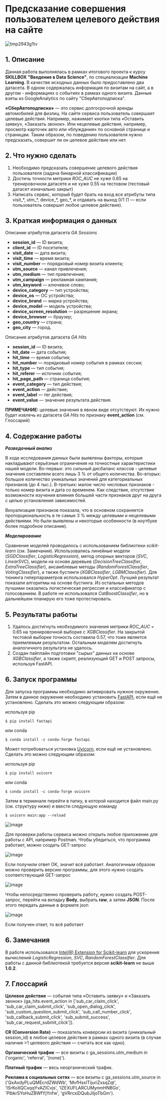 # Предсказание совершения пользователем целевого действия на сайте

![tmp2943g1tv](https://user-images.githubusercontent.com/103372805/202800560-5b020e5d-5e22-4ea9-a05e-e40ca3fc2aa0.svg)

## 1. Описание
Данная работа выполнялась в рамках итогового проекта к курсу **SKILLBOX** **"Введение в Data Science"**, по специализации **Machine Learning**. В качестве исходных данных было предоставлено два датасета. В одном содержалась информация по визитам на сайт, а в другом - информациях о 
событиях в рамках одного визита. Данные взяты из GoogleAnalytics по сайту "СберАвтоподписка".

**«СберАвтоподписка»** — это сервис долгосрочной аренды автомобилей для физлиц.
На сайте сервиса пользователь совершает целевые действия. Например, нажимает кнопки типа «Оставить заявку», «Заказать звонок». Или нецелевые действия, например, 
просмотр карточек авто или «блуждания» по основной странице и страницам. Таким образом, по поведению пользователя нужно предсказать, совершит ли он 
целевое действие или нет. 

## 2. Что нужно сделать
1. Необходимо предсказать совершение целевого действия пользователя (задача бинарной классификации)
2. Достичь точности метрики _ROC_AUC_ не хуже 0.65 на тренировочном датасете и не хуже 0.55 на тестовом (тестовый датасет изначально закрыт)
3. Написать сервис, который будет брать на вход все атрибуты типа visit_\*, utm_\*, device_\*, geo_\*, и отдавать на выход 0/1 (1 — если пользователь совершит любое целевое действие).

## 3. Краткая информация о данных
Описание атрибутов датасета _GA Sessions_
- **session_id** — ID визита;
- **client_id** — ID посетителя;
- **visit_date** — дата визита;
- **visit_time** — время визита;
- **visit_number** — порядковый номер визита клиента;
- **utm_source** — канал привлечения;
- **utm_medium** — тип привлечения;
- **utm_campaign** — рекламная кампания;
- **utm_keyword** — ключевое слово;
- **device_category** — тип устройства;
- **device_os** — ОС устройства;
- **device_brand** — марка устройства;
- **device_model** — модель устройства;
- **device_screen_resolution** — разрешение экрана;
- **device_browser** — браузер;
- **geo_country** — страна;
- **geo_city** — город.

Описание атрибутов датасета _GA Hits_
- **session_id** — ID визита;
- **hit_date** — дата события;
- **hit_time** — время события;
- **hit_number** — порядковый номер события в рамках сессии;
- **hit_type** — тип события;
- **hit_referer** — источник события;
- **hit_page_path** — страница события;
- **event_category** — тип действия;
- **event_action** — действие;
- **event_label** — тег действия;
- **event_value** — значение результата действия.

**ПРИМЕЧАНИЕ:** целевые значения в явном виде отсутствуют. Их нужно будет извлечь из датасета _GA Hits_ по признаку **event_action** (см. Глоссарий)

## 4. Содержание работы
**_Разведочный анализ_**

В ходе исследования данных были выявлены факторы, которые накладывают серьёзные ограничения на точностные характеристики нашей модели. Во-первых: это сильный дисбаланс классов - целевые значения составляли всего лишь 3 % от общего количества. Во-вторых: большое количество уникальных значений для категориальных признаков (до 4 тыс.). В-третьих: малое число числовых признаков - только номер визита и дата со временем. Как следствие, отсутствие возможности изучения влияния большей части признаков друг на друга с целью установления зависимостей. 

Визуализация признаков показала, что в основном сохраняется пропорциональность в те самые 3 % между целевыми и нецелевыми действиями. Но были выявлены и некоторые особенности (в ноутбуке более подробное описание).

**_Моделирование_**

Сравнение моделей проводилось с использованием библиотеки _scikit-learn_ (см. Замечания). Использовались линейные модели (_SGDClassifier_, _LogisticRegression_), метод опорных векторов (_SVC_, _LinearSVC_), модели на основе деревьев (_DecisionTreeClassifier_, _ExtraTreeClassifier_), ансамблевые методы (_RandomForestClassifier_, _VotingClassifier_), а также бустинги (_XGBClassifier_, _LGBMClassifier_). Для тюнинга гиперпараметров использовался _HyperOpt_. Лучший результат показали алгоритмы на основе бустинга. Из остальных методов лучшими оказались логистическая регрессия и классификатор с голосованием. В работе не использовался _CatBoostClassifier_, но в дальнейшем планирую его тоже протестировать.

## 5. Результаты работы
1. Удалось достигнуть необходимого значения метрики _ROC_AUC_ = 0.65 на тренировочной выборке с _XGBClassifier_. На закрытой тестовой выборке точность составила 0.57, что тоже является приемлемым результатом. Остальным моделям достигнуть аналогичного результата не удалось.
2. Создан пайплайн подготовки "сырых" данных на основе _XGBClassifier_, а также скрипт, реализующий GET и POST запросы, используя FastAPI. 

## 6. Запуск программы
Для запуска программы необходимо активировать нужное окружение. Затем в данное окружение необходимо установить [FastAPI](https://github.com/tiangolo/fastapi), если ещё не установлено.
Сделать это можно следующим образом:

используя pip
```
$ pip install fastapi
```

или conda
```
$ conda install -c conda-forge fastapi
```

Может потребоваться установка [Uvicorn](https://www.uvicorn.org/), если ещё не установлено.
Сделать это можно следующим образом:

используя pip
```
$ pip install uvicorn
```

или conda
```
$ conda install -c conda-forge uvicorn
```

Затем в терминале перейти в папку, в которой находится файл main.py (см. структуру ниже) и ввести следующую команду
```
$ uvicorn main:app --reload
```
![image](https://user-images.githubusercontent.com/103372805/201987248-9914026c-d06e-46d0-80fe-37492458d2a3.png)

Для проверки работы сервиса можно открыть любое приложение для работы с API, например Postman. Чтобы убедиться, что программа работает, можно создать
GET-запрос

![image](https://user-images.githubusercontent.com/103372805/202774666-94f337cc-e953-4de3-944f-cfd2be04ce9b.png)

Если получили ответ OK, значит всё работает. Аналогичным образом можно проверить версию программы, для этого нужно создать соответствующий GET-запрос

![image](https://user-images.githubusercontent.com/103372805/202774906-60530976-2f83-4912-93c0-b2b3be01291f.png)

Чтобы непосредственно проверить работу, нужно создать POST-запрос, перейти на вкладку **Body**, выбрать **raw**, а затем **JSON**. 
После этого передать данные в формате json

![image](https://user-images.githubusercontent.com/103372805/202780031-4122a94e-3901-45f1-8493-7c5cd25dbf81.png)

Если получен ответ, то всё работает

## 6. Замечания

В работе использовался [Intel(R) Extension for Scikit-learn](https://github.com/intel/scikit-learn-intelex) для ускорения вычислений _LogisticRegression_, _SVC_, _RandomForestClassifier_. Для работы с данной библиотекой требуется версия **scikit-learn** не выше **1.0.2**.

## 7. Глоссарий

**Целевое действие** — события типа «Оставить заявку» и «Заказать звонок» (ga_hits.event_action in \['sub_car_claim_click', 'sub_car_claim_submit_click', 'sub_open_dialog_click', 'sub_custom_question_submit_click', 'sub_call_number_click', 'sub_callback_submit_click', 'sub_submit_success', 'sub_car_request_submit_click'\]).

**CR (Conversion Rate)** — показатель конверсии из визита (уникальный session_id) в любое целевое действие в рамках одного визита (в случае наличия >1 целевого действия — считать все как одно).

**Органический трафик** — все визиты с ga_sessions.utm_medium in ('organic', 'referral', '(none)').

**Платный трафик**  — весь неорганический трафик.

**Реклама в социальных сетях** — все визиты с ga_sessions.utm_source in ('QxAxdyPLuQMEcrdZWdWb', 'MvfHsxITijuriZxsqZqt', 'ISrKoXQCxqqYvAZICvjs', 'IZEXUFLARCUMynmHNBGo', 'PlbkrSYoHuZBWfYjYnfw', 'gVRrcxiDQubJiljoTbGm').


